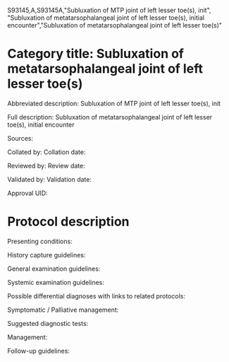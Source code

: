 S93145,A,S93145A,"Subluxation of MTP joint of left lesser toe(s), init", "Subluxation of metatarsophalangeal joint of left lesser toe(s), initial encounter","Subluxation of metatarsophalangeal joint of left lesser toe(s)"
# Category title: Subluxation of metatarsophalangeal joint of left lesser toe(s)

Abbreviated description: Subluxation of MTP joint of left lesser toe(s), init

Full description: Subluxation of metatarsophalangeal joint of left lesser toe(s), initial encounter

Sources:

Collated by:
Collation date:

Reviewed by:
Review date:

Validated by:
Validation date:

Approval UID:

# Protocol description

Presenting conditions:

History capture guidelines:

General examination guidelines:

Systemic examination guidelines:

Possible differential diagnoses with links to related protocols:

Symptomatic / Palliative management:

Suggested diagnostic tests:

Management:

Follow-up guidelines:
